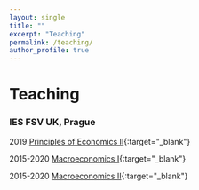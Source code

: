 ```yaml
---
layout: single
title: ""
excerpt: "Teaching"
permalink: /teaching/
author_profile: true
---
```


# Teaching

### IES FSV UK, Prague

2019	[Principles of Economics II](https://is.cuni.cz/studium/predmety/index.php?id=94fdeac5d8c829836f77d9cc448e316f&tid=&do=predmet&kod=JEB102){:target="_blank"}

2015-2020	[Macroeconomics I](https://is.cuni.cz/studium/predmety/index.php?id=94fdeac5d8c829836f77d9cc448e316f&tid=&do=predmet&kod=JEB114){:target="_blank"}

2015-2020	[Macroeconomics II](https://is.cuni.cz/studium/predmety/index.php?id=94fdeac5d8c829836f77d9cc448e316f&tid=&do=predmet&kod=JEB115){:target="_blank"}

<!--
FOR USING COLLECTION
{% for post in site.teaching reversed %}
  {% include archive-single.html %}
{% endfor %}
-->
